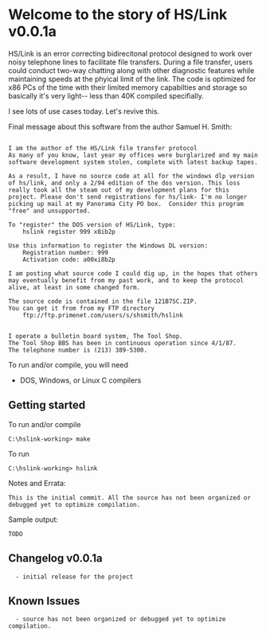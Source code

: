 # Welcome to the story of HS/Link v0.0.1a

HS/Link is an error correcting bidirecitonal protocol designed to work over noisy telephone lines to facilitate file transfers. During a file transfer, users could conduct two-way chatting along with other diagnostic features while maintaining speeds at the phyical limit of the link. The code is optimized for x86 PCs of the time with their limited memory capabilties and storage so basically it's very light-- less than 40K compiled specifially.

I see lots of use cases today. Let's revive this.

Final message about this software from the author Samuel H. Smith:
```

I am the author of the HS/Link file transfer protocol
As many of you know, last year my offices were burglarized and my main software development system stolen, complete with latest backup tapes.

As a result, I have no source code at all for the windows dlp version of hs/link, and only a 2/94 edition of the dos version. This loss really took all the steam out of my development plans for this project. Please don't send registrations for hs/link- I'm no longer picking up mail at my Panorama City PO box.  Consider this program "free" and unsupported.

To "register" the DOS version of HS/Link, type:
    hslink register 999 x8ib2p

Use this information to register the Windows DL version:
    Registration number: 999
    Activation code: a00xi8b2p

I am posting what source code I could dig up, in the hopes that others may eventually benefit from my past work, and to keep the protocol alive, at least in some changed form.

The source code is contained in the file 121B7SC.ZIP.
You can get it from from my FTP directory
    ftp://ftp.primenet.com/users/s/shsmith/hslink

	
I operate a bulletin board system, The Tool Shop.
The Tool Shop BBS has been in continuous operation since 4/1/87.
The telephone number is (213) 389-5300.
```

To run and/or compile, you will need
* DOS, Windows, or Linux C compilers

## Getting started

To run and/or compile
```
C:\hslink-working> make
```

To run
```
C:\hslink-working> hslink
```

Notes and Errata:

```
This is the initial commit. All the source has not been organized or debugged yet to optimize compilation.
```

Sample output:

```
TODO
```

## Changelog v0.0.1a
```
  - initial release for the project
```

## Known Issues
```
  - source has not been organized or debugged yet to optimize compilation.
```
